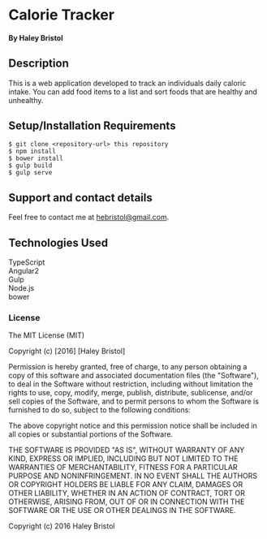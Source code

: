 # Calorie Tracker

#### By Haley Bristol

## Description

This is a web application developed to track an individuals daily caloric intake. You can add food items to a list and sort foods that are healthy and unhealthy.
## Setup/Installation Requirements

```
$ git clone <repository-url> this repository
$ npm install
$ bower install
$ gulp build 
$ gulp serve

```

## Support and contact details

Feel free to contact me at hebristol@gmail.com.

## Technologies Used
TypeScript<br>
Angular2<br>
Gulp<br>
Node.js<br>
bower<br>

### License

The MIT License (MIT)

Copyright (c) [2016] [Haley Bristol]

Permission is hereby granted, free of charge, to any person obtaining a copy of this software and associated documentation files (the "Software"), to deal in the Software without restriction, including without limitation the rights to use, copy, modify, merge, publish, distribute, sublicense, and/or sell copies of the Software, and to permit persons to whom the Software is furnished to do so, subject to the following conditions:

The above copyright notice and this permission notice shall be included in all copies or substantial portions of the Software.

THE SOFTWARE IS PROVIDED "AS IS", WITHOUT WARRANTY OF ANY KIND, EXPRESS OR IMPLIED, INCLUDING BUT NOT LIMITED TO THE WARRANTIES OF MERCHANTABILITY, FITNESS FOR A PARTICULAR PURPOSE AND NONINFRINGEMENT. IN NO EVENT SHALL THE AUTHORS OR COPYRIGHT HOLDERS BE LIABLE FOR ANY CLAIM, DAMAGES OR OTHER LIABILITY, WHETHER IN AN ACTION OF CONTRACT, TORT OR OTHERWISE, ARISING FROM, OUT OF OR IN CONNECTION WITH THE SOFTWARE OR THE USE OR OTHER DEALINGS IN THE SOFTWARE.

Copyright (c) 2016 Haley Bristol
